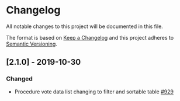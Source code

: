 # Changelog

All notable changes to this project will be documented in this file.

The format is based on [Keep a Changelog](http://keepachangelog.com/en/1.0.0/)
and this project adheres to [Semantic Versioning](http://semver.org/spec/v2.0.0.html).

## [2.1.0] - 2019-10-30

### Changed

- Procedure vote data list changing to filter and sortable table [#929](https://github.com/demokratie-live/democracy-client/issues/929)
